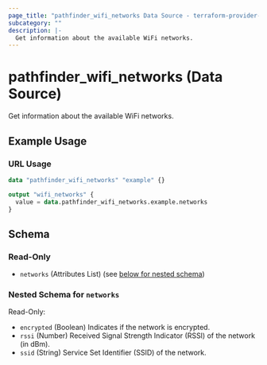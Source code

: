 ```yaml
---
page_title: "pathfinder_wifi_networks Data Source - terraform-provider-pathfinder"
subcategory: ""
description: |-
  Get information about the available WiFi networks.
---
```


# pathfinder_wifi_networks (Data Source)

Get information about the available WiFi networks.

## Example Usage

### URL Usage
```terraform
data "pathfinder_wifi_networks" "example" {}

output "wifi_networks" {
  value = data.pathfinder_wifi_networks.example.networks
}
```

<!-- schema generated by tfplugindocs -->
## Schema

### Read-Only

- `networks` (Attributes List) (see [below for nested schema](#nestedatt--networks))

<a id="nestedatt--networks"></a>
### Nested Schema for `networks`

Read-Only:

- `encrypted` (Boolean) Indicates if the network is encrypted.
- `rssi` (Number) Received Signal Strength Indicator (RSSI) of the network (in dBm).
- `ssid` (String) Service Set Identifier (SSID) of the network.
